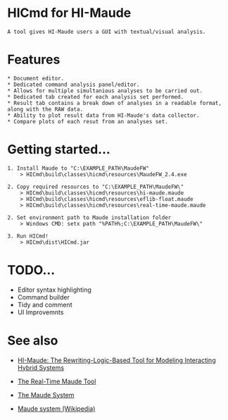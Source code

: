# HICmd for HI-Maude
	A tool gives HI-Maude users a GUI with textual/visual analysis.
	
# Features
	* Document editor.
	* Dedicated command analysis panel/editor.
	* Allows for multiple simultanious analyses to be carried out.
	* Dedicated tab created for each analysis set performed.
	* Result tab contains a break down of analyses in a readable format, along with the RAW data.
	* Ability to plot result data from HI-Maude's data collector.
	* Compare plots of each resut from an analyses set.
	
# Getting started...
	1. Install Maude to "C:\EXAMPLE_PATH\MaudeFW"
		> HICmd\build\classes\hicmd\resources\MaudeFW_2.4.exe
		
	2. Copy required resources to "C:\EXAMPLE_PATH\MaudeFW\"
		> HICmd\build\classes\hicmd\resources\hi-maude.maude
		> HICmd\build\classes\hicmd\resources\eflib-float.maude
		> HICmd\build\classes\hicmd\resources\real-time-maude.maude
		
	2. Set environment path to Maude installation folder
		> Windows CMD: setx path "%PATH%;C:\EXAMPLE_PATH\MaudeFW\"
		
	3. Run HICmd!
		> HICmd\dist\HICmd.jar

# TODO...
* Editor syntax highlighting
* Command builder
* Tidy and comment
* UI Improvemnts

# See also
* <a href="http://folk.uio.no/mohamf/HI-Maude/">HI-Maude: The Rewriting-Logic-Based Tool for Modeling Interacting Hybrid Systems</a>

* <a href="http://heim.ifi.uio.no/peterol/RealTimeMaude/">The Real-Time Maude Tool</a>

* <a href="http://maude.cs.illinois.edu/w/index.php?title=The_Maude_System">The Maude System</a>

* <a href="http://en.wikipedia.org/wiki/Maude_system">Maude system (Wikipedia)</a>
